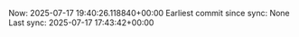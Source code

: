 Now: 2025-07-17 19:40:26.118840+00:00 Earliest commit since sync: None Last sync: 2025-07-17 17:43:42+00:00
